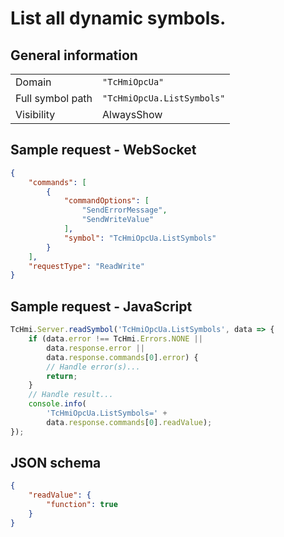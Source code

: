 # List all dynamic symbols.

## General information

|  |  |
| - | - |
| Domain | `"TcHmiOpcUa"` |
| Full symbol path | `"TcHmiOpcUa.ListSymbols"` |
| Visibility | AlwaysShow |

## Sample request - WebSocket

```json
{
    "commands": [
        {
            "commandOptions": [
                "SendErrorMessage",
                "SendWriteValue"
            ],
            "symbol": "TcHmiOpcUa.ListSymbols"
        }
    ],
    "requestType": "ReadWrite"
}
```

## Sample request - JavaScript

```javascript
TcHmi.Server.readSymbol('TcHmiOpcUa.ListSymbols', data => {
    if (data.error !== TcHmi.Errors.NONE ||
        data.response.error ||
        data.response.commands[0].error) {
        // Handle error(s)...
        return;
    }
    // Handle result...
    console.info(
        'TcHmiOpcUa.ListSymbols=' +
        data.response.commands[0].readValue);
});
```

## JSON schema

```json
{
    "readValue": {
        "function": true
    }
}
```
